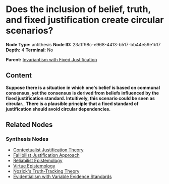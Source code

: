 # Does the inclusion of belief, truth, and fixed justification create circular scenarios?

**Node Type:** antithesis
**Node ID:** 23a1f98c-e968-4413-b517-bb44e59e1b17
**Depth:** 4
**Terminal:** No

**Parent:** [Invariantism with Fixed Justification](invariantism-with-fixed-justification-synthesis-e76fa64e-4989-4928-9702-d8d4d1b848b0.md)

## Content

**Suppose there is a situation in which one's belief is based on communal consensus, yet the consensus is derived from beliefs influenced by the fixed justification standard. Intuitively, this scenario could be seen as circular.**, **There is a plausible principle that a fixed standard of justification should avoid circular dependencies.**

## Related Nodes

### Synthesis Nodes

- [Contextualist Justification Theory](contextualist-justification-theory-synthesis-76ec7e96-5275-49de-b97c-9659363b53d3.md)
- [Fallibilist Justification Approach](fallibilist-justification-approach-synthesis-368ad20e-2864-440b-88c9-047de5228bc0.md)
- [Reliabilist Epistemology](reliabilist-epistemology-synthesis-d38be079-6a8d-46ed-892e-cc5720d550d7.md)
- [Virtue Epistemology](virtue-epistemology-synthesis-920c73e2-e34b-41b3-a452-170a09feb1a7.md)
- [Nozick's Truth-Tracking Theory](nozicks-truth-tracking-theory-synthesis-ee36e55f-c47c-4248-a177-73a63e682452.md)
- [Evidentialism with Variable Evidence Standards](evidentialism-with-variable-evidence-standards-synthesis-51db028a-94b8-4d89-aee4-a3144d50734f.md)
